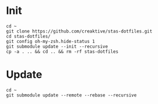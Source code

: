 # Init

```shell
cd ~
git clone https://github.com/creaktive/stas-dotfiles.git
cd stas-dotfiles/
git config oh-my-zsh.hide-status 1
git submodule update --init --recursive
cp -a . .. && cd .. && rm -rf stas-dotfiles
```

# Update

```shell
cd ~
git submodule update --remote --rebase --recursive
```
